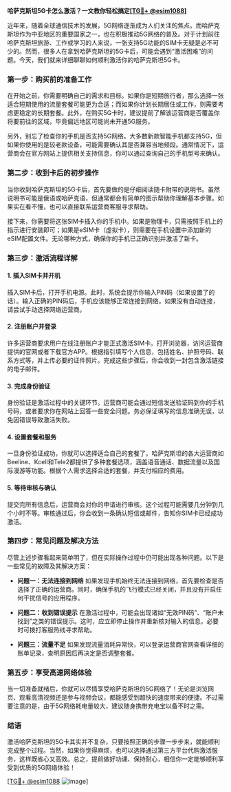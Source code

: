 **哈萨克斯坦5G卡怎么激活？一文教你轻松搞定[[TG💪+ @esim1088](https://t.me/s/esim1088)]**

近年来，随着全球通信技术的发展，5G网络逐渐成为人们关注的焦点。而哈萨克斯坦作为中亚地区的重要国家之一，也在积极推动5G网络的普及。对于计划前往哈萨克斯坦旅游、工作或学习的人来说，一张支持5G功能的SIM卡无疑是必不可少的。然而，很多人在拿到哈萨克斯坦的5G卡后，可能会遇到“激活困难”的问题。今天，我们就来详细聊聊如何顺利激活你的哈萨克斯坦5G卡。

### **第一步：购买前的准备工作**

在开始之前，你需要明确自己的需求和目标。如果你是短期旅行者，那么选择一张适合短期使用的流量套餐可能更为合适；而如果你计划长期居住或工作，则需要考虑更稳定的长期套餐。此外，在购买5G卡时，建议提前了解该运营商是否覆盖你将要前往的区域，毕竟偏远地区可能尚未开通5G服务。

另外，别忘了检查你的手机是否支持5G网络。大多数新款智能手机都支持5G，但如果你使用的是较老款设备，可能需要确认其是否兼容当地频段。通常情况下，运营商会在官方网站上提供相关支持信息，你可以通过查询自己的手机型号来确认。

### **第二步：收到卡后的初步操作**

当你收到哈萨克斯坦的5G卡后，首先要做的是仔细阅读随卡附带的说明书。虽然说明书可能是俄语或哈萨克语，但通常都会有简单的图示帮助你理解基本步骤。如果实在看不懂，也可以直接联系运营商客服寻求帮助。

接下来，你需要将这张SIM卡插入你的手机中。如果是物理卡，只需按照手机上的指示进行安装即可；如果是eSIM卡（虚拟卡），则需要在手机设置中添加新的eSIM配置文件。无论哪种方式，确保你的手机已正确识别并激活了新卡。

### **第三步：激活流程详解**

#### **1. 插入SIM卡并开机**
插入SIM卡后，打开手机电源。此时，系统会提示你输入PIN码（如果设置了的话）。输入正确的PIN码后，手机应该能够正常连接到网络。如果没有自动连接，请尝试手动选择网络运营商。

#### **2. 注册账户并登录**
许多运营商要求用户在线注册账户才能正式激活SIM卡。打开浏览器，访问运营商提供的官网或者下载官方APP。根据指引填写个人信息，包括姓名、护照号码、联系方式等，并上传必要的证件照片。完成这些步骤后，你会收到一封包含激活链接的电子邮件。

#### **3. 完成身份验证**
身份验证是激活过程中的关键环节。运营商可能会通过短信发送验证码到你的手机号码，或者要求你在网站上回答一些安全问题。务必保证填写的信息准确无误，以免因错误导致激活失败。

#### **4. 设置套餐和服务**
一旦身份验证成功，你就可以选择适合自己的套餐了。哈萨克斯坦的各大运营商如Beeline、Kcell和Tele2都提供了多种套餐选项，涵盖语音通话、数据流量以及国际漫游等功能。根据个人需求选择合适的套餐，并支付相应的费用。

#### **5. 等待审核与确认**
提交完所有信息后，运营商会对你的申请进行审核。这个过程可能需要几分钟到几个小时不等。审核通过后，你会收到一条确认短信或邮件，告知你SIM卡已经成功激活。

### **第四步：常见问题及解决方法**

尽管上述步骤看起来简单明了，但在实际操作过程中仍可能出现各种问题。以下是一些常见的故障及其解决方案：

- **问题一：无法连接到网络**
  如果发现手机始终无法连接到网络，首先要检查是否选择了正确的运营商。同时，确保手机的飞行模式已经关闭，并且没有开启任何干扰信号的应用程序。

- **问题二：收到错误提示**
  在激活过程中，可能会出现诸如“无效PIN码”、“账户未找到”之类的错误提示。这时，应立即停止操作并重新核对输入的信息，必要时可拨打客服热线寻求帮助。

- **问题三：流量不足**
  如果发现流量消耗异常快，可以登录运营商官网查看详细的账单记录，查明原因后再决定是否调整套餐。

### **第五步：享受高速网络体验**

当一切准备就绪后，你就可以尽情享受哈萨克斯坦的5G网络了！无论是浏览网页、观看高清视频还是参与视频会议，都能感受到超快的速度带来的便捷。不过需要注意的是，由于5G网络耗电量较大，建议随身携带充电宝以备不时之需。

### **结语**

激活哈萨克斯坦的5G卡其实并不复杂，只要按照正确的步骤一步步来，就能顺利完成整个过程。当然，如果你觉得麻烦，也可以选择通过第三方平台代购激活服务，这样既省心又高效。总之，提前做好功课、保持耐心，相信你一定能够顺利享受到优质的5G网络体验！

[[TG💪+ @esim1088](https://t.me/s/esim1088) ![Image](https://i.postimg.cc/4NQfJmqS/Snipaste-2025-05-13-00-14-12.png)]